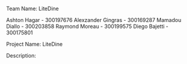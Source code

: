Team Name: LiteDine

Ashton Hagar - 300197676
Alexzander Gingras - 300169287
Mamadou Diallo - 300203858
Raymond Moreau - 300199575
Diego Bajetti - 300175801

Project Name: LiteDine

Description: 